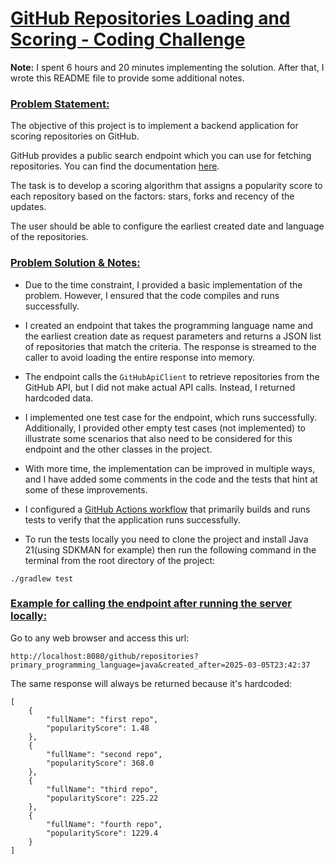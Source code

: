 # <ins>GitHub Repositories Loading and Scoring - Coding Challenge</ins>

**Note:** I spent 6 hours and 20 minutes implementing the solution. After that, I wrote this README file to provide some additional notes.

### <ins>Problem Statement:</ins>
The objective of this project is to implement a backend application for scoring repositories on GitHub.

GitHub provides a public search endpoint which you can use for fetching repositories. You can find the documentation
<a href="https://docs.github.com/en/rest/search/search?apiVersion=2022-11-28#search-repositories">here</a>.

The task is to develop a scoring algorithm that assigns a popularity score to each repository based on the factors: stars, forks
and recency of the updates.

The user should be able to configure the earliest created date and language of the repositories.

### <ins>Problem Solution & Notes:</ins>
- Due to the time constraint, I provided a basic implementation of the problem. However, I ensured that the code compiles and runs successfully.

- I created an endpoint that takes the programming language name and the earliest creation date as request parameters
and returns a JSON list of repositories that match the criteria. The response is streamed to the caller to avoid loading the entire response into memory.

- The endpoint calls the `GitHubApiClient` to retrieve repositories from the GitHub API, but I did not make actual API calls. Instead, I returned hardcoded data.

- I implemented one test case for the endpoint, which runs successfully. Additionally, I provided other empty test cases (not implemented)
to illustrate some scenarios that also need to be considered for this endpoint and the other classes in the project.

- With more time, the implementation can be improved in multiple ways, and I have added some comments in the code and the
tests that hint at some of these improvements.

- I configured a [GitHub Actions workflow](https://github.com/Taym/assignment/actions) that primarily builds and runs tests to verify that the application runs successfully.

- To run the tests locally you need to clone the project and install Java 21(using SDKMAN for example) then run the following command
in the terminal from the root directory of the project:
```
./gradlew test
```

### <ins>Example for calling the endpoint after running the server locally:</ins>
Go to any web browser and access this url:
```
http://localhost:8080/github/repositories?primary_programming_language=java&created_after=2025-03-05T23:42:37
```
The same response will always be returned because it's hardcoded:
```
[
    {
        "fullName": "first repo",
        "popularityScore": 1.48
    },
    {
        "fullName": "second repo",
        "popularityScore": 368.0
    },
    {
        "fullName": "third repo",
        "popularityScore": 225.22
    },
    {
        "fullName": "fourth repo",
        "popularityScore": 1229.4
    }
]
```
